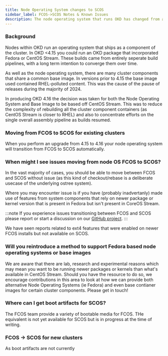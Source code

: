 ```yaml
---
title: Node Operating System changes to SCOS
sidebar_label: FCOS->SCOS Notes & Known Issues
description: The node operating system that runs OKD has changed from a Fedora base to a CentOS Stream base.
---
```


### Background

Nodes within OKD run an operating system that ships as a component of the cluster. In OKD \<4.15 you could run an OKD package that incorporated Fedora or CentOS Stream. These builds came from entirely seperate build pipelines, with a long term intention to converge them over time.

As well as the node operating system, there are many cluster components that share a common base image. In versions prior to 4.15 the base image used contained RHEL-polluted content. This was the cause of the pause of releases during the majority of 2024.

In producing OKD 4.16 the decision was taken for both the Node Operating System and Base Image to be based off CentOS Stream. This was to reduce the complexity of rebuilding all the cluster component containers (as CentOS Stream is closer to RHEL) and also to concentrate efforts on the single overall assembly pipeline as builds resumed.

### Moving from FCOS to SCOS for existing clusters

When you perform an upgrade from 4.15 to 4.16 your node operating system will transition from FCOS to SCOS automatically.

### When might I see issues moving from node OS FCOS to SCOS?

In the vast majority of cases, you should be able to move between FCOS and SCOS without issue (as this kind of checkout/rebase is a deliberate usecase of the underlying ostree system).

Where you may encounter issue is if you have (probably inadvertanly) made use of features from system components that rely on newer package or kernel version that is present in Fedora but isn't present in CoreOS Stream.

:::note
If you experience issues transitioning between FCOS and SCOS please report or start a discussion on our [GitHub project](https://github.com/okd-project/okd).
:::

We have seen reports related to ext4 features that were enabled on newer FCOS installs but not available on SCOS.

### Will you reintroduce a method to support Fedora based node operating systems or base images

We are aware that there are lab, research and experimental reasons which may mean you want to be running newer packages or kernels than what's available in CentOS Stream. Should you have the resource to do so, we encourage contributions in this area to look at how we can provide both alternative Node Operating Systems (ie Fedora) and even base contianer images for certain cluster components. Please get in touch!

### Where can I get boot artifacts for SCOS?

The FCOS team provide a variety of bootable media for FCOS. THe equivalent is not yet available for SCOS but is in progress at the time of writing.


### FCOS -> SCOS for new clusters

As boot artifacts are not currently 